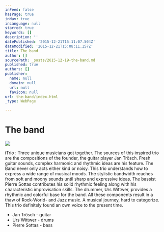 ```yaml
---
inFeed: false
hasPage: true
inNav: true
inLanguage: null
starred: true
keywords: []
description: ''
datePublished: '2015-12-21T15:11:07.504Z'
dateModified: '2015-12-21T15:08:11.157Z'
title: The band
author: []
sourcePath: _posts/2015-12-19-the-band.md
published: true
authors: []
publisher:
  name: null
  domain: null
  url: null
  favicon: null
url: the-band/index.html
_type: WebPage

---
```

# The band
![](https://s3-us-west-2.amazonaws.com/the-grid-img/p/6dae9db6a569c772895b71b45d2c5514b1d079b5.gif)

iTrio : Three unique
musicians got together. The sources of this inspired trio are the compositions
of the founder, the guitar player Jan Trösch. Fresh guitar sounds, complex
harmonic and rhythmic ideas are his feature. The Band never only acts either
kind or noisy. This trio understands how to express a wide range of musical
moods. The stylistic bandwidth reaches from soft and moony sounds until sharp
and expressive ideas. The bassist Pierre Sottas contributes his solid rhythmic
feeling along with his characteristic improvisation skills. The drummer, Urs
Wittwer, provides a rhythmic and colorful base for the band. All these
components result in a thaw of Rock-World- and Jazz music. A musical journey,
hard to categorize. This trio definitely found an own voice to the present time.

* Jan Trösch - guitar
* Urs Wittwer - drums
* Pierre Sottas - bass